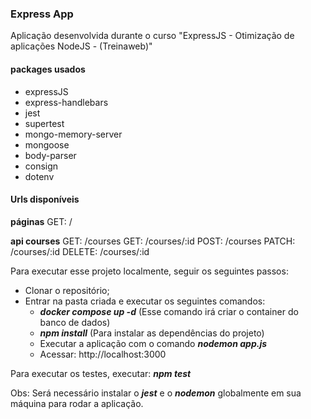### Express App

Aplicação desenvolvida durante o curso "ExpressJS - Otimização de aplicações NodeJS - (Treinaweb)"

#### packages usados
* expressJS
* express-handlebars
* jest
* supertest
* mongo-memory-server
* mongoose
* body-parser
* consign
* dotenv

#### Urls disponíveis

<strong>páginas</strong>
GET: /

<strong>api courses</strong>
GET: /courses
GET: /courses/:id
POST: /courses
PATCH: /courses/:id
DELETE: /courses/:id

Para executar esse projeto localmente, seguir os seguintes passos:

* Clonar o repositório;
* Entrar na pasta criada e executar os seguintes comandos:
    * ***docker compose up -d*** (Esse comando irá criar o container do banco de dados)
    * ***npm install*** (Para instalar as dependências do projeto)
    * Executar a aplicação com o comando ***nodemon app.js***
    * Acessar: http://localhost:3000

Para executar os testes, executar:
***npm test***

Obs: Será necessário instalar o ***jest*** e o ***nodemon*** globalmente em sua máquina para rodar a aplicação.